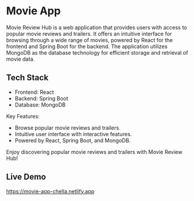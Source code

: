 # Movie App

Movie Review Hub is a web application that provides users with access to popular movie reviews and trailers. It offers an intuitive interface for browsing through a wide range of movies, powered by React for the frontend and Spring Boot for the backend. The application utilizes MongoDB as the database technology for efficient storage and retrieval of movie data.

## Tech Stack

- Frontend: React
- Backend: Spring Boot
- Database: MongoDB

Key Features:

- Browse popular movie reviews and trailers.
- Intuitive user interface with interactive features.
- Powered by React, Spring Boot, and MongoDB.

Enjoy discovering popular movie reviews and trailers with Movie Review Hub!

## Live Demo
https://movie-app-chella.netlify.app

